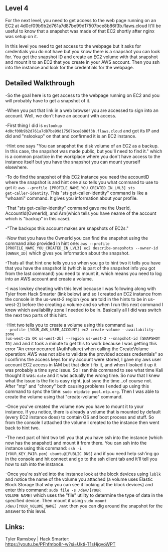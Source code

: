 ## Level 4
For the next level, you need to get access to the web page running on an EC2 at 4d0cf09b9b2d761a7d87be99d17507bce8b86f3b.flaws.cloud
It'll be useful to know that a snapshot was made of that EC2 shortly after nginx was setup on it.


In this level you need to get access to the webpage but it asks for credentials you do not have but you know there is a snapshot you can look for. You get the snapshot ID and create an EC2 volume with that snapshot and mount it to an EC2 that you create in your AWS account. Then you ssh into the instance and look for the credentials for the webpage.

## Detailed Walkthrough

-So the goal here is to get access to the webpage running on EC2 and you will probably have to get a snapshot of it.<br>

-When you put that link in a web browser you are accessed to sign into an account. Well, we don't have an account with access.<br>

-First thing I did is <code>nslookup 4d0cf09b9b2d761a7d87be99d17507bce8b86f3b.flaws.cloud</code> and got its IP and did and "nslookup" on that and confirmed it is an EC2 instance.<br>

-Hint one says "You can snapshot the disk volume of an EC2 as a backup. In this case, the snapshot was made public, but you'll need to find it." which is a common practice in the workplace where you don't have access to the instance itself but you have the snapshot you can mount yourself elsewhere.<br>

-To do find the snapshot of this EC2 instance you need the accountID where the snapshot is and hint one also tells you what command to use to get it: <code>aws --profile [PROFILE_NAME_YOU_CREATED_IN_LVL3] sts get-caller-identity</code>. This "sts get-caller-identity" command is like a "whoami" command. It gives you information about your profile.<br>

-That "sts get-caller-identity" command gave me the UserId, AccountId(OwnerId), and Arn(which tells you have neame of the account which is "backup" in this case).<br>

-"The backups this account makes are snapshots of EC2s."<br>

-Now that you have the OwnerId you can find the snapshot using the command also provided in hint one: <code>aws --profile [PROFILE_NAME_YOU_CREATED_IN_LVL3] ec2 describe-snapshots --owner-id [OWNER_ID]</code> which gives you information about the snapshot.<br>

-Thats all that hint one tells you so when you go to hint two it tells you have that you have the snapshot Id (which is part of the snapshot info you got from the last command) you need to mount it, which means you need to log into an AWS account and create a volume.<br>

-I was lowkey cheating with this level because I was following along with Tyler from Hack Smarter (link below) and so I created an EC2 instance from the console in the us-west-2 region (you are told in the hints to be in us-west-2) before the creating a volume and so when I run this next command I knew which availability zone I needed to be in. Basically all I did was switch the next two parts of this hint.<br>

-Hint two tells you to create a volume using this command <code>aws --profile [YOUR_AWS_USER_ACCOUNT] ec2 create-volume --availability-zone [us-west-2a OR us-west-2b] --region us-west-2 --snapshot-id [SNAPSHOT ID]</code> and and it took a minute to get this to work because I was getting this error "An error occurred (AuthFailure) when calling the CreateVolume operation: AWS was not able to validate the provided access credentials" so I confirms the access keys for my account were stored, I gave my aws user account EC2 access in IAM but that didn't fix it, and when I looked it up it was probably a time sync issue. So I ran this command to see what time Kali thought it was: <code>date</code> and it was actually the wrong time. So now that I knew what the issue is the fix is easy right, just sync the time...of course not. After "ntp" and "chrony" both causing problems I ended up using this command to sync the time: <code>sudo ntpdate pool.ntp.org</code>. Then I was able to create the volume using that "create-volume" command.<br>

-Once you've created the volume now you have to mount it to your instance. If you notice, there is already a volume that is mounted by default (every EC2 instance does) to contain OS and boot process and stuff. So from the console I attached the volume I created to the instance then went back to hint two.<br>

-The next part of hint two tell you that you have ssh into the instance (which now has the snapshot) and mount it from there. You can ssh into the instance using this command: <code>ssh -i [YOUR_KEY_PAIR.pem] ubuntu@[PUBLIC DNS]</code> and if you need help ssh'ing go in the console and hit connect and go to the ssh client tab and it'll tell you how to ssh into the instance.<br>

-Once you're ssh'ed into the instance look at the block devices using <code>lsblk</code> and notice the name of the volume you attached (a volume uses Elastic Block Storage that why you can see it looking at the block devices) and enter this command: <code>sudo file -s /dev/[YOUR VOLUME NAME]</code> which uses the "file" utility to determine the type of data in the specified device. Then mount it using <code>sudo mount /dev/[YOUR_VOLUME_NAME] /mnt</code> then you can dig around the snapshot for the answer to this level.<br>

## Links: 

Tyler Ramsbey | Hack Smarter: <br> 
https://youtu.be/PFhfmbo8r-w?si=Ukti-T1sHjgvoWPT 
